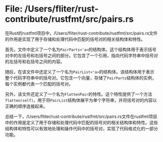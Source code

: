 # File: /Users/fliter/rust-contribute/rustfmt/src/pairs.rs

在Rust的rustfmt项目中，/Users/fliter/rust-contribute/rustfmt/src/pairs.rs文件的作用是实现了用于存储和处理代码中匹配的括号对的相关结构体和特性。

首先，文件中定义了一个名为`PairParts<'a>`的结构体。这个结构体用于表示括号对中的左括号和右括号之间的部分。它包含了一个引用，指向代码字符串中括号对的左括号和右括号之间的内容。

随后，在该文件中还定义了一个名为`PairList<'a>`的结构体。该结构体用于表示整个代码字符串中的括号对。它包含一个向量，存储了`PairParts`结构体的实例，每个实例都代表一个匹配的括号对。

另外，该文件还定义了一个名为`FlattenPair`的特性。这个特性提供了一个方法`flatten(self)`，用于将`PairList`结构体展平为单个字符串，并将括号对的内容以正确的顺序连接起来。

总结一下，/Users/fliter/rust-contribute/rustfmt/src/pairs.rs文件在rustfmt项目中的作用是定义了用于存储和处理代码中匹配的括号对的相关结构体和特性。这些结构体和特性可以有效地处理和操作代码中的括号对，实现了代码格式化的一部分功能。


